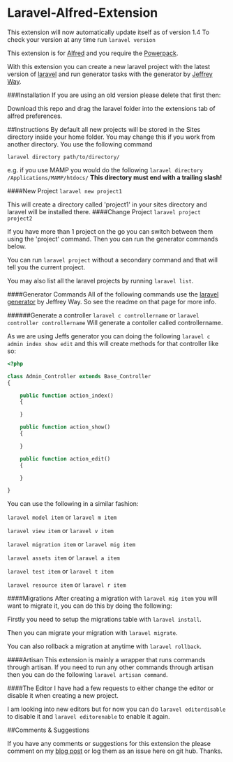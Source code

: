 Laravel-Alfred-Extension
========================
This extension will now automatically update itself as of version 1.4
To check your version at any time run ```laravel version```


This extension is for [Alfred](http://www.alfredapp.com/) and you require the [Powerpack](http://www.alfredapp.com/powerpack/).

With this extension you can create a new laravel project with the latest version of [laravel](http://laravel.com/) and run generator tasks with the generator by [Jeffrey Way](https://twitter.com/jeffrey_way).
<br>

###Installation
If you are using an old version please delete that first then:

Download this repo and drag the laravel folder into the extensions tab of alfred preferences.

##Instructions
By default all new projects will be stored in the Sites directory inside your home folder. You may change this if you work from another directory. You use the following command 

```laravel directory path/to/directory/```

e.g. if you use MAMP you would do the following ```laravel directory /Applications/MAMP/htdocs/``` <b>This directory must end with a trailing slash!</b>


####New Project
```laravel new project1```

This will create a directory called 'project1' in your sites directory and laravel will be installed there.
####Change Project
```laravel project project2```

If you have more than 1 project on the go you can switch between them using the 'project' command. Then you can run the generator commands below.

You can run ```laravel project``` without a secondary command and that will tell you the current project.

You may also list all the laravel projects by running ```laravel list```.


####Generator Commands
All of the following commands use the [laravel generator](https://github.com/jeffreyway/laravel-generator) by Jeffrey Way. So see the readme on that page for more info.

######Generate a controller
```laravel c controllername```
or 
```laravel controller controllername```
Will generate a contoller called controllername.

As we are using Jeffs generator you can doing the following
```laravel c admin index show edit```
and this will create methods for that controller like so:

```php
<?php 

class Admin_Controller extends Base_Controller 
{

	public function action_index()
	{

	}

	public function action_show()
	{

	}

	public function action_edit()
	{

	}

}
```

You can use the following in a similar fashion:

`laravel model item` or `laravel m item`

`laravel view item` or `laravel v item`

`laravel migration item` or `laravel mig item`

`laravel assets item` or `laravel a item`

`laravel test item` or `laravel t item`

`laravel resource item` or `laravel r item`

####Migrations
After creating a migration with ```laravel mig item``` you will want to migrate it, you can do this by doing the following:

Firstly you need to setup the migrations table with ```laravel install```.

Then you can migrate your migration with ```laravel migrate```.

You can also rollback a migration at anytime with ```laravel rollback```.

####Artisan
This extension is mainly a wrapper that runs commands through artisan. If you need to run any other commands through artisan then you can do the following ```laravel artisan command```.

####The Editor
I have had a few requests to either change the editor or disable it when creating a new project.

I am looking into new editors but for now you can do ```laravel editordisable``` to disable it and ```laravel editorenable``` to enable it again.

##Comments &amp; Suggestions

If you have any comments or suggestions for this extension the please comment on my [blog post](http://ashleyclarke.me/laravel-alfred-extension/) or log them as an issue here on git hub. Thanks.
